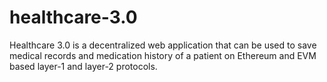 # healthcare-3.0
Healthcare 3.0 is a decentralized web application that can be used to save medical records and medication history of a patient on Ethereum and EVM based layer-1 and layer-2 protocols. 

